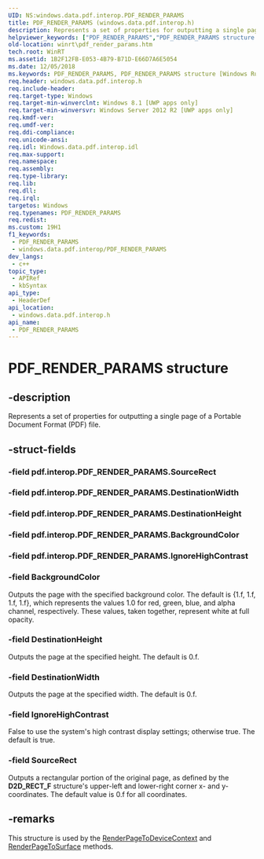 ```yaml
---
UID: NS:windows.data.pdf.interop.PDF_RENDER_PARAMS
title: PDF_RENDER_PARAMS (windows.data.pdf.interop.h)
description: Represents a set of properties for outputting a single page of a Portable Document Format (PDF) file.
helpviewer_keywords: ["PDF_RENDER_PARAMS","PDF_RENDER_PARAMS structure [Windows Runtime]","windows/PDF_RENDER_PARAMS","winrt.pdf_render_params"]
old-location: winrt\pdf_render_params.htm
tech.root: WinRT
ms.assetid: 1B2F12FB-E053-4B79-B71D-E66D7A6E5054
ms.date: 12/05/2018
ms.keywords: PDF_RENDER_PARAMS, PDF_RENDER_PARAMS structure [Windows Runtime], windows/PDF_RENDER_PARAMS, winrt.pdf_render_params
req.header: windows.data.pdf.interop.h
req.include-header: 
req.target-type: Windows
req.target-min-winverclnt: Windows 8.1 [UWP apps only]
req.target-min-winversvr: Windows Server 2012 R2 [UWP apps only]
req.kmdf-ver: 
req.umdf-ver: 
req.ddi-compliance: 
req.unicode-ansi: 
req.idl: Windows.data.pdf.interop.idl
req.max-support: 
req.namespace: 
req.assembly: 
req.type-library: 
req.lib: 
req.dll: 
req.irql: 
targetos: Windows
req.typenames: PDF_RENDER_PARAMS
req.redist: 
ms.custom: 19H1
f1_keywords:
 - PDF_RENDER_PARAMS
 - windows.data.pdf.interop/PDF_RENDER_PARAMS
dev_langs:
 - c++
topic_type:
 - APIRef
 - kbSyntax
api_type:
 - HeaderDef
api_location:
 - windows.data.pdf.interop.h
api_name:
 - PDF_RENDER_PARAMS
---
```


# PDF_RENDER_PARAMS structure


## -description

Represents a set of properties for outputting a single page of a Portable Document Format (PDF) file.

## -struct-fields

### -field pdf.interop.PDF_RENDER_PARAMS.SourceRect

### -field pdf.interop.PDF_RENDER_PARAMS.DestinationWidth

### -field pdf.interop.PDF_RENDER_PARAMS.DestinationHeight

### -field pdf.interop.PDF_RENDER_PARAMS.BackgroundColor

### -field pdf.interop.PDF_RENDER_PARAMS.IgnoreHighContrast

### -field BackgroundColor

Outputs the page with the specified background color. The default is {1.f, 1.f, 1.f, 1.f}, which represents the values 1.0 for red, green, blue, and alpha channel, respectively. These values, taken together, represent white at full opacity.

### -field DestinationHeight

Outputs the page at the specified height. The default is 0.f.

### -field DestinationWidth

Outputs the page at the specified width. The default is 0.f.

### -field IgnoreHighContrast

False to use the system's high contrast display settings; otherwise true. The default is true.

### -field SourceRect

Outputs a rectangular portion of the original page, as defined by the <b>D2D_RECT_F</b> structure's upper-left and lower-right corner x- and y-coordinates. The default value is 0.f for all coordinates.

## -remarks

This structure is used by the <a href="/windows/desktop/api/windows.data.pdf.interop/nf-windows-data-pdf-interop-ipdfrenderernative-renderpagetodevicecontext">RenderPageToDeviceContext</a> and <a href="/windows/desktop/api/windows.data.pdf.interop/nf-windows-data-pdf-interop-ipdfrenderernative-renderpagetosurface">RenderPageToSurface</a> methods.